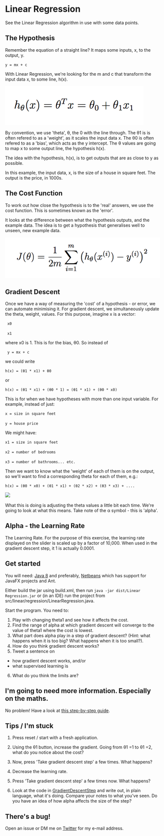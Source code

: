 # Linear Regression

See the Linear Regression algorithm in use with some data points.

## The Hypothesis

Remember the equation of a straight line? It maps some inputs, x, to the output, y.

    y = mx + c

With Linear Regression, we're looking for the m and c that transform the input data x, to some line, h(x).

![](https://github.com/katharinebeaumont/Linear-Regression/blob/master/src/resources/images/hypothesis.png)

By convention, we use 'theta', θ, the 0 with the line through. The θ1 is is often refered to as a 'weight', as it scales the input data x. The θ0 is often refered to as a 'bias', which acts as the y intercept.
The θ values are going to map x to some output line, the hypothesis h(x). 

The idea with the hypothesis, h(x), is to get outputs that are as close to y as possible.

In this example, the input data, x, is the size of a house in square feet.
The output is the price, in 1000s.

## The Cost Function

To work out how close the hypothesis is to the 'real' answers, we use the cost function. This is sometimes known as the 'error'.

It looks at the difference between what the hypothesis outputs, and the example data. The idea is to get a hypothesis that generalises well to unseen, new example data.

![](https://github.com/katharinebeaumont/Linear-Regression/blob/master/src/resources/images/cost.png)

## Gradient Descent

Once we have a way of measuring the 'cost' of a hypothesis - or error, we can automate minimising it.
For gradient descent, we simultaneously update the theta, weight, values. 
For this purpose, imagine x is a vector:

     x0 
  
     x1

where x0 is 1. This is for the bias, θ0. So instead of 

     y = mx + c

we could write

    h(x) = (θ1 * x1) + θ0

or

    h(x) = (θ1 * x1) + (θ0 * 1) = (θ1 * x1) + (θ0 * x0)

This is for when we have hypotheses with more than one input variable. For example, instead of just:

    x = size in square feet

    y = house price

We might have:

    x1 = size in square feet

    x2 = number of bedrooms

    x3 = number of bathrooms... etc.

Then we want to know what the 'weight' of each of them is on the output, so we'll want to find a corresponding theta for each of them, e.g.:

    h(x) = (θ0 * x0) + (θ1 * x1) + (θ2 * x2) + (θ3 * x3) + ....


![](https://github.com/katharinebeaumont/Linear-Regression/blob/master/src/images/Gradient%20descent.png)

What this is doing is adjusting the theta values a little bit each time. We're going to look at what this means.
Take note of the α symbol - this is 'alpha'.

## Alpha - the Learning Rate

The Learning Rate. For the purpose of this exercise, the learning rate displayed on
the slider is scaled up by a factor of 10,000. When used in the gradient descent step, it
1 is actually 0.0001.

## Get started

You will need: [Java 8](http://www.oracle.com/technetwork/java/javase/downloads/jdk8-downloads-2133151.html) and preferably, [Netbeans](https://netbeans.org/) which has support for JavaFX projects and Ant.

Either build the jar using build.xml, then run `java -jar dist/Linear Regression.jar` or (in an IDE) run the project from src/linear/regression/LinearRegression.java.

Start the program. You need to:
1. Play with changing theta1 and see how it affects the cost.
2. Find the range of alpha at which gradient descent will converge to the value of 
theta1 where the cost is lowest.
3. What part does alpha play in a step of gradient descent? (Hint: what happens when it is too big? What happens when it is too small?).
4. How do you think gradient descent works? 
5. Tweet a sentence on 
 - how gradient descent works, and/or
 - what supervised learning is
6. What do you think the limits are?

## I'm going to need more information. Especially on the maths.

No problem! Have a look at [this step-by-step guide](https://github.com/katharinebeaumont/Linear-Regression/blob/master/src/resources/Linear%20Regression%20notes.pdf).

## Tips / I'm stuck

1. Press reset / start with a fresh application.

2. Using the θ1 button, increase the gradient. Going from θ1 =1 to θ1 =2, what do you notice about the cost?

3. Now, press 'Take gradient descent step' a few times. What happens? 

4. Decrease the learning rate.

5. Press 'Take gradient descent step' a few times now. What happens? 

6. Look at the code in [GradientDescentStep](https://github.com/katharinebeaumont/Linear-Regression/blob/master/src/linear/regression/calculations/GradientDescentStep.java) and write out, in plain language, what it's doing.
Compare your notes to what you've seen. Do you have an idea of how alpha affects the size of the step? 

## There's a bug!

Open an issue or DM me on [Twitter](https://twitter.com/katharineCodes) for my e-mail address.
